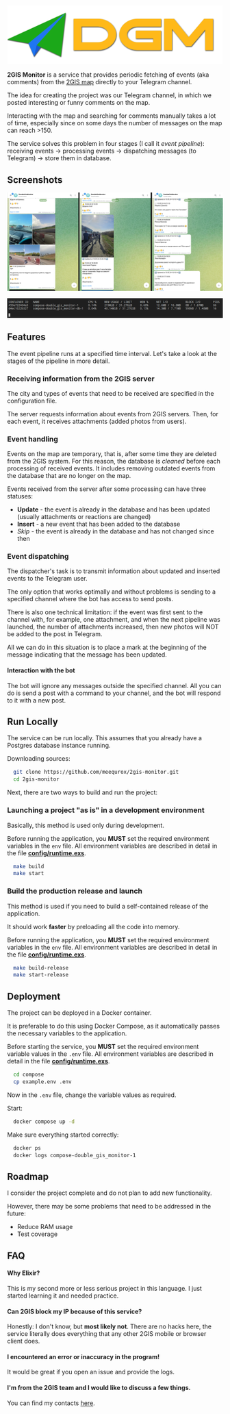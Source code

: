 ![Logo](.github/images/logo-01.png)

**2GIS Monitor** is a service that provides periodic fetching of events (aka comments)
from the [2GIS map](https://2gis.ru) directly to your Telegram channel.

The idea for creating the project was our Telegram channel, in which we posted interesting or funny comments on the map.

Interacting with the map and searching for comments manually takes a lot of time, especially since on some days
the number of messages on the map can reach >150.

The service solves this problem in four stages (I call it *event pipeline*):
receiving events -> processing events -> dispatching messages (to Telegram) -> store them in database.

## Screenshots

![Telegram Screenshot](.github/images/telegram-01.png)

![Docker stats](.github/images/docker-01.png)

## Features

The event pipeline runs at a specified time interval. Let's take a look at the stages of the pipeline in more detail.

### Receiving information from the 2GIS server

The city and types of events that need to be received are specified in the configuration file.

The server requests information about events from 2GIS servers. Then, for each event, it receives attachments
(added photos from users).

### Event handling

Events on the map are temporary, that is, after some time they are deleted from the 2GIS system.
For this reason, the database is *cleaned* before each processing of received events.
It includes removing outdated events from the database that are no longer on the map.

Events received from the server after some processing can have three statuses:

- **Update** - the event is already in the database and has been updated (usually attachments or reactions are changed)
- **Insert** - a new event that has been added to the database
- *Skip* - the event is already in the database and has not changed since then

### Event dispatching

The dispatcher's task is to transmit information about updated and inserted events to the Telegram user.

The only option that works optimally and without problems is sending to a specified channel where the bot has access
to send posts.

There is also one technical limitation: if the event was first sent to the channel with, for example, one attachment,
and when the next pipeline was launched, the number of attachments increased,
then new photos will NOT be added to the post in Telegram.

All we can do in this situation is to place a mark at the beginning of the message indicating that the message
has been updated.

#### Interaction with the bot

The bot will ignore any messages outside the specified channel.
All you can do is send a post with a command to your channel, and the bot will respond to it with a new post.

## Run Locally

The service can be run locally.
This assumes that you already have a Postgres database instance running.

Downloading sources:

```bash
  git clone https://github.com/meequrox/2gis-monitor.git
  cd 2gis-monitor
```

Next, there are two ways to build and run the project:

### Launching a project "as is" in a development environment

Basically, this method is used only during development.

Before running the application, you **MUST** set the required environment variables in the `env` file.
All environment variables are described in detail in the file **[config/runtime.exs](config/runtime.exs)**.

```bash
  make build
  make start
```

### Build the production release and launch

This method is used if you need to build a self-contained release of the application.

It should work **faster** by preloading all the code into memory.

Before running the application, you **MUST** set the required environment variables in the `env` file.
All environment variables are described in detail in the file **[config/runtime.exs](config/runtime.exs)**.

```bash
  make build-release
  make start-release
```

## Deployment

The project can be deployed in a Docker container.

It is preferable to do this using Docker Compose, as it automatically passes the necessary variables to the application.

Before starting the service, you **MUST** set the required environment variable values ​​in the `.env` file.
All environment variables are described in detail in the file **[config/runtime.exs](config/runtime.exs)**.

```bash
  cd compose
  cp example.env .env
```

Now in the `.env` file, change the variable values ​​as required.

Start:

```bash
  docker compose up -d
```

Make sure everything started correctly:

```bash
  docker ps
  docker logs compose-double_gis_monitor-1
```

## Roadmap

I consider the project complete and do not plan to add new functionality.

However, there may be some problems that need to be addressed in the future:

- Reduce RAM usage
- Test coverage

## FAQ

#### Why Elixir?

This is my second more or less serious project in this language. I just started learning it and needed practice.

#### Can 2GIS block my IP because of this service?

Honestly: I don't know, but **most likely not**.
There are no hacks here, the service literally does everything that any other 2GIS mobile or browser client does.

#### I encountered an error or inaccuracy in the program!

It would be great if you open an issue and provide the logs.

#### I'm from the 2GIS team and I would like to discuss a few things.

You can find my contacts [here](https://github.com/meequrox#contacts).
